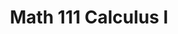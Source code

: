 ---
# Course title, summary, and position.
title: Math 111 Calculus I
linktitle: Math 111 
summary: Recitation leader for Calculus I (MATH 111, undergraduate) from Fall 2019-Spring 2022.



url_pdf:
# Page metadata.
date_end: ""
date_start: "2019-08-01"
lastmod: ""
draft: false  # Is this a draft? true/false
toc: true  # Show table of contents? true/false
type: book  # Do not modify.
tags: 
- teaching
---